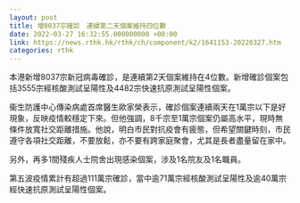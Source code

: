 ```yaml
---
layout: post
title: 增8037宗確診　連續第二天個案維持四位數
date: 2022-03-27 16:32:55.000000000 +08:00
link: https://news.rthk.hk/rthk/ch/component/k2/1641153-20220327.htm
categories: rthk
---
```


本港新增8037宗新冠病毒確診，是連續第2天個案維持在4位數。新增確診個案包括3555宗經核酸測試呈陽性及4482宗快速抗原測試呈陽性個案。

衞生防護中心傳染病處首席醫生歐家榮表示，確診個案連續兩天在1萬宗以下是好現象，反映疫情較穩定下來。但他強調，8千宗至1萬宗個案仍屬高水平，現時無條件放寬社交距離措施。他說，明白市民對抗疫會有疲態，但希望關鍵時刻，市民遵守各項社交距離，不要放鬆，亦不要有跨家庭聚會，尤其是長者盡量留在家中。

另外，再多1間殘疾人士院舍出現感染個案，涉及1名院友及1名職員。

第五波疫情累計有超過111萬宗確診，當中逾71萬宗經核酸測試呈陽性及逾40萬宗經快速抗原測試呈陽性個案。
